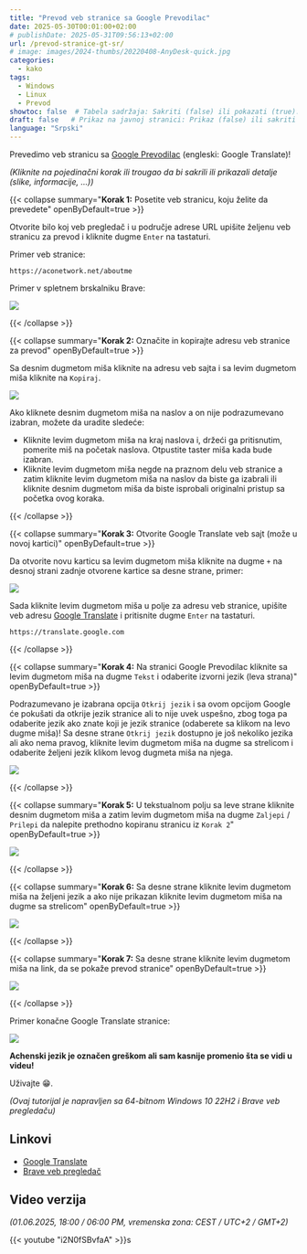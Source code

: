 ```yaml
---
title: "Prevod veb stranice sa Google Prevodilac"
date: 2025-05-30T00:01:00+02:00
# publishDate: 2025-05-31T09:56:13+02:00
url: /prevod-stranice-gt-sr/
# image: images/2024-thumbs/20220408-AnyDesk-quick.jpg
categories: 
  - kako
tags: 
  - Windows
  - Linux
  - Prevod
showtoc: false  # Tabela sadržaja: Sakriti (false) ili pokazati (true).
draft: false   # Prikaz na javnoj stranici: Prikaz (false) ili sakriti (true).
language: "Srpski"
---
```


Prevedimo veb stranicu sa [Google Prevodilac](https://translate.google.com "Kliknite/tapnite da otvorite stranicu!") (engleski: Google Translate)!

*(Kliknite na pojedinačni korak ili trougao da bi sakrili ili prikazali detalje (slike, informacije, ...))*

{{< collapse summary="**Korak 1:** Posetite veb stranicu, koju želite da prevedete" openByDefault=true >}}

  Otvorite bilo koj veb pregledač i u područje adrese URL upišite željenu veb stranicu za prevod i kliknite dugme `Enter` na tastaturi.

  Primer veb stranice:

    https://aconetwork.net/aboutme

  Primer v spletnem brskalniku Brave: 

  ![](/images/Brave/Brave_-_url_-_aconetwork_about_me_en.jpeg)

{{< /collapse >}}

{{< collapse summary="**Korak 2:** Označite in kopirajte adresu veb stranice za prevod" openByDefault=true >}}

  Sa desnim dugmetom miša kliknite na adresu veb sajta i sa levim dugmetom miša kliknite na `Kopiraj`.
  
  ![](/images/Brave/Brave_-_hr_-_kopiraj_url.jpeg)

  Ako kliknete desnim dugmetom miša na naslov a on nije podrazumevano izabran, možete da uradite sledeće:

  - Kliknite levim dugmetom miša na kraj naslova i, držeći ga pritisnutim, pomerite miš na početak naslova. Otpustite taster miša kada bude izabran.
  - Kliknite levim dugmetom miša negde na praznom delu veb stranice a zatim kliknite levim dugmetom miša na naslov da biste ga izabrali ili kliknite desnim dugmetom miša da biste isprobali originalni pristup sa početka ovog koraka.

{{< /collapse >}}

{{< collapse summary="**Korak 3:** Otvorite Google Translate veb sajt (može u novoj kartici)" openByDefault=true >}}

  Da otvorite novu karticu sa levim dugmetom miša kliknite na dugme `+` na desnoj strani zadnje otvorene kartice sa desne strane, primer:
  
  ![](/images/Brave/Brave_-_hr_-_nova_kartica_dugme.jpeg)

  Sada kliknite levim dugmetom miša u polje za adresu veb stranice, upišite veb adresu [Google Translate](https://translate.google.com "Kliknite/tapnite da otvorite stranicu!") i pritisnite dugme `Enter` na tastaturi.

    https://translate.google.com

{{< /collapse >}}

{{< collapse summary="**Korak 4:** Na stranici Google Prevodilac kliknite sa levim dugmetom miša na dugme `Tekst` i odaberite izvorni jezik (leva strana)" openByDefault=true >}}

  Podrazumevano je izabrana opcija `Otkrij jezik` i sa ovom opcijom Google će pokušati da otkrije jezik stranice ali to nije uvek uspešno, zbog toga pa odaberite jezik ako znate koji je jezik stranice (odaberete sa klikom na levo dugme miša)! Sa desne strane `Otkrij jezik` dostupno je još nekoliko jezika ali ako nema pravog, kliknite levim dugmetom miša na dugme sa strelicom i odaberite željeni jezik klikom levog dugmeta miša na njega.
  
  ![](/images/Brave/Brave_-_hr_-_google_translate_-_odabir_izvornega_jezika.jpeg)

{{< /collapse >}}

{{< collapse summary="**Korak 5:** U tekstualnom polju sa leve strane kliknite desnim dugmetom miša a zatim levim dugmetom miša na dugme `Zaljepi` / `Prilepi` da nalepite prethodno kopiranu stranicu iz `Korak 2`" openByDefault=true >}}
  
  ![](/images/Brave/Brave_-_hr_-_google_translate_-_levo_zaljepi_url.jpeg)
 
{{< /collapse >}}

{{< collapse summary="**Korak 6:** Sa desne strane kliknite levim dugmetom miša na željeni jezik a ako nije prikazan kliknite levim dugmetom miša na dugme sa strelicom" openByDefault=true >}}

  ![](/images/Brave/Brave_-_hr_-_google_translate_-_desno_odabir_jezika.jpeg)

{{< /collapse >}}

{{< collapse summary="**Korak 7:** Sa desne strane kliknite levim dugmetom miša na link, da se pokaže prevod stranice" openByDefault=true >}}

  ![](/images/Brave/Brave_-_hr_-_google_translate_-_desno_levi_miš_link_klik.jpeg)

{{< /collapse >}}

Primer konačne Google Translate stranice:

![](/images/Brave/Brave_-_hr_-_google_translate_-_finalni_prikaz.jpeg)

**Achenski jezik je označen greškom ali sam kasnije promenio šta se vidi u videu!**

Uživajte 😁.

*(Ovaj tutorijal je napravljen sa 64-bitnom Windows 10 22H2 i Brave veb pregledaču)*

## Linkovi

- [Google Translate](https://translate.google.com/ "Kliknite/tapnite da odprete spletno stran!")
- [Brave veb pregledač](https://brave.com/ "Kliknite/tapnite da odprete spletno stran!")

## Video verzija

*(01.06.2025, 18:00 / 06:00 PM, vremenska zona: CEST / UTC+2 / GMT+2)*

{{< youtube "i2N0fSBvfaA" >}}s

<!--*(Kliknite na pojedinačni korak ili trougao da bi sakrili ili prikazali detalje (slike, informacije, ...))*

{{< collapse summary="**Korak 1:** TEXTHERE" openByDefault=true >}}

   

{{< /collapse >}}

*(Ovaj tutorijal je napravljen sa 64-bitnim Windows 11 24H2)*

[]( "Kliknite/tapnite da otvorite stranicu!")
![](/images/social-logos/X.png)

## Video verzija

{{< youtube "" >}}-->